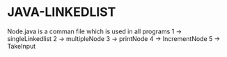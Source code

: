 # JAVA-LINKEDLIST
Node.java is a comman file which is used in all programs
1 -> singleLinkedlist
2 -> multipleNode
3 -> printNode
4 -> IncrementNode
5 -> TakeInput

